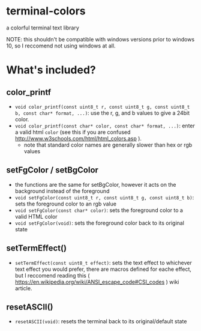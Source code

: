 # terminal-colors
a colorful terminal text library

NOTE: this shouldn't be compatible with windows versions prior to windows 10, so I reccomend not using windows at all.

# What's included?

## color_printf
  - `void color_printf(const uint8_t r, const uint8_t g, const uint8_t b, const char* format, ...)`: use the r, g, and b values to give a 24bit color. 
  - `void color_printf(const char* color, const char* format, ...)`: enter a valid html `color` (see this if you are confused http://www.w3schools.com/html/html_colors.asp ).
    + note that standard color names are generally slower than hex or rgb values

## setFgColor / setBgColor 
  - the functions are the same for setBgColor, however it acts on the background instead of the foreground
  - `void setFgColor(const uint8_t r, const uint8_t g, const uint8_t b)`: sets the foreground color to an rgb value
  - `void setFgColor(const char* color)`: sets the foreground color to a valid HTML color
  - `void setFgColor(void)`: sets the foreground color back to its original state

## setTermEffect()
  - `setTermEffect(const uint8_t effect)`: sets the text effect to whichever text effect you would prefer, there are macros defined for eache effect, but I reccomend reading this ( https://en.wikipedia.org/wiki/ANSI_escape_code#CSI_codes ) wiki article. 
  
## resetASCII()
  - `resetASCII(void)`: resets the terminal back to its original/default state
 
